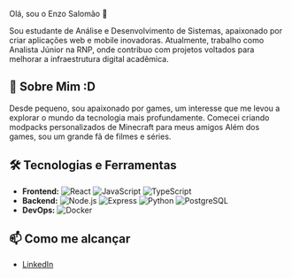 Olá, sou o Enzo Salomão 👋

Sou estudante de Análise e Desenvolvimento de Sistemas, apaixonado por criar aplicações web e mobile inovadoras. Atualmente, trabalho como Analista Júnior na RNP, onde contribuo com projetos voltados para melhorar a infraestrutura digital acadêmica.

## 🌟 Sobre Mim :D
Desde pequeno, sou apaixonado por games, um interesse que me levou a explorar o mundo da tecnologia mais profundamente. Comecei criando modpacks personalizados de Minecraft para meus amigos
Além dos games, sou um grande fã de filmes e séries.

## 🛠️ Tecnologias e Ferramentas
- **Frontend:** ![React](https://img.shields.io/badge/-React-61DAFB?style=flat-square&logo=react) ![JavaScript](https://img.shields.io/badge/-JavaScript-F7DF1E?style=flat-square&logo=javascript) ![TypeScript](https://img.shields.io/badge/-TypeScript-3178C6?style=flat-square&logo=typescript)
- **Backend:** ![Node.js](https://img.shields.io/badge/-Node.js-339933?style=flat-square&logo=node.js) ![Express](https://img.shields.io/badge/-Express-000000?style=flat-square&logo=express) ![Python](https://img.shields.io/badge/-Python-3776AB?style=flat-square&logo=python) ![PostgreSQL](https://img.shields.io/badge/-PostgreSQL-336791?style=flat-square&logo=postgresql)
- **DevOps:** ![Docker](https://img.shields.io/badge/-Docker-2496ED?style=flat-square&logo=docker)

## 📫 Como me alcançar
- [LinkedIn](https://www.linkedin.com/in/enzo-salom%C3%A3o-13391626b/)
